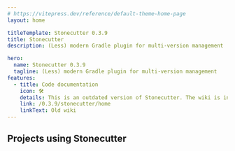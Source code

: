 ```yaml
---
# https://vitepress.dev/reference/default-theme-home-page
layout: home

titleTemplate: Stonecutter 0.3.9
title: Stonecutter
description: (Less) modern Gradle plugin for multi-version management

hero:
  name: Stonecutter 0.3.9
  tagline: (Less) modern Gradle plugin for multi-version management
features:
  - title: Code documentation
    icon: 🛠
    details: This is an outdated version of Stonecutter. The wiki is incomplete and added here only for archival purposes.
    link: /0.3.9/stonecutter/home
    linkText: Old wiki
---
```


<!--suppress ES6UnusedImports, HtmlUnknownAttribute -->
<script setup>
import { VPTeamMembers } from 'vitepress/theme';
import modrinth from '/assets/modrinth.svg?raw';
import curseforge from '/assets/curseforge.svg?raw';

const members = [
  {
    avatar: 'https://cdn.modrinth.com/data/XpzGz7KD/8ff6751948e096f540e320681742d0b3b918931e.png',
    name: 'Elytra Trims',
    title: 'Customizable elytra mod with trims, banner patterns and more!',
    links: [
      { icon: 'github', link: 'https://github.com/Kikugie/elytra-trims' },
      { icon: { svg: modrinth }, link: 'https://modrinth.com/mod/elytra-trims' },
      { icon: { svg: curseforge }, link: 'https://www.curseforge.com/minecraft/mc-mods/elytra-trims' }
    ]
  },
  {
    avatar: 'https://cdn.modrinth.com/data/1eAoo2KR/1e43d5714f87ac6b20622e73b3ba7209be5ebafb.png',
    name: 'YetAnotherConfigLib',
    title: 'A builder-based configuration library for Minecraft.',
    links: [
      { icon: 'github', link: 'https://github.com/isXander/YetAnotherConfigLib' },
      { icon: { svg: modrinth }, link: 'https://modrinth.com/mod/yacl' },
      { icon: { svg: curseforge }, link: 'https://www.curseforge.com/minecraft/mc-mods/yacl' }
    ]
  },
  {
    avatar: 'https://cdn.modrinth.com/data/8CsGxc95/f1d33853af9a7c9a05f2562fc72750187b3ed988.png',
    name: 'Shared Resources',
    title: 'A mod for sharing game files like resource packs, shaders, saves and more between separate Minecraft instances.',
    links: [
      { icon: 'github', link: 'https://github.com/enjarai/shared-resources' },
      { icon: { svg: modrinth }, link: 'https://modrinth.com/mod/shared-resources' },
      { icon: { svg: curseforge }, link: 'https://www.curseforge.com/minecraft/mc-mods/shared-resources' }
    ]
  },
  {
    avatar: 'https://cdn.modrinth.com/data/ZouiUX7t/d20aa8a40008b3f027144e21c916c4a7229a0c78.png',
    name: 'Sounds',
    title: 'A highly configurable sound overhaul mod that adds new sound effects while improving vanilla sounds too.',
    links: [
      { icon: 'github', link: 'https://github.com/IMB11/Sounds' },
      { icon: { svg: modrinth }, link: 'https://modrinth.com/mod/sound' },
      { icon: { svg: curseforge }, link: 'https://www.curseforge.com/minecraft/mc-mods/sound-overhaul' }
    ]
  },
  {
    avatar: 'https://cdn.modrinth.com/data/1s5x833P/b7e3cf809f07d3cad88a60834c3e4e7248021744.png',
    name: 'Neruina',
    title: 'A Mod that prevents ticking-related crashes from bricking worlds.',
    links: [
      { icon: 'github', link: 'https://github.com/Bawnorton/Neruina' },
      { icon: { svg: modrinth }, link: 'https://modrinth.com/mod/neruina' },
      { icon: { svg: curseforge }, link: 'https://www.curseforge.com/minecraft/mc-mods/neruina' }
    ]
  },
  {
    avatar: 'https://cdn.modrinth.com/data/J5NAzRqK/43f9b135ef9ab49a67da667caa8b5987e1d5d864.png',
    name: 'FSit',
    title: 'Sit anywhere!',
    links: [
      { icon: 'github', link: 'https://github.com/rvbsm/fsit' },
      { icon: { svg: modrinth }, link: 'https://modrinth.com/mod/fsit' },
      { icon: { svg: curseforge }, link: 'https://www.curseforge.com/minecraft/mc-mods/fsit' }
    ]
  },
  {
    avatar: 'https://cdn.modrinth.com/data/Kd03i2oU/5bfab0390b4655470b95b80824df9ffe6e280514.png',
    name: 'Enchantment Disabler',
    title: 'Disable enchantments you don\'t like, and nerf enchanting in multiple ways with an extensive configuration. Supports modded enchantments.',
    links: [
      { icon: 'github', link: 'https://github.com/pajicadvance/enchantmentdisabler' },
      { icon: { svg: modrinth }, link: 'https://modrinth.com/mod/enchantment-disabler' },
      { icon: { svg: curseforge }, link: 'https://www.curseforge.com/minecraft/mc-mods/enchantmentdisabler' }
    ]
  },
  {
    avatar: 'https://cdn.modrinth.com/data/9pubtjcn/7c702ddf0204753f221ab781f3f9360e071b988b.png',
    name: 'Blocky Bubbles',
    title: 'Ports the Fast Bubbles setting from Bedrock Edition!',
    links: [
      { icon: 'github', link: 'https://github.com/axialeaa/BlockyBubbles' },
      { icon: { svg: modrinth }, link: 'https://modrinth.com/mod/blocky-bubbles' }
    ]
  },
  {
    avatar: 'https://cdn.modrinth.com/data/BMaqFQAd/116458c672aadeb31856563eaff8ed7edd764753.png',
    name: 'AutoWhitelist',
    title: 'A way to automate the whitelist of a minecraft server based on discord roles.',
    links: [
      { icon: 'github', link: 'https://github.com/Awakened-Redstone/AutoWhitelist' },
      { icon: { svg: modrinth }, link: 'https://modrinth.com/mod/autowhitelist' }
    ]
  },
  {
    avatar: 'https://cdn.modrinth.com/data/s9XXQTOb/b2ad6897ae0ae1277dc3fefe4d99ed6e7e3f9024.png',
    name: 'Chai\'s Inventory Sorter',
    title: 'An inventory sorter that complements the vanilla UI with fully configurable sorting.',
    links: [
      { icon: 'github', link: 'https://github.com/Chailotl/inventory-sort' },
      { icon: { svg: modrinth }, link: 'https://modrinth.com/mod/chais-inventory-sorter' }
    ]
  },
  {
    avatar: 'https://cdn.modrinth.com/data/9dzLWnmZ/3a7ea28ca4aa82708c23d0f1f7189661eb2ea363.png',
    name: 'Camerapture',
    title: 'Take pictures using a working camera, show them to other players and hang them on your wall in picture frames!',
    links: [
      { icon: 'github', link: 'https://github.com/chrrs/camerapture' },
      { icon: { svg: modrinth }, link: 'https://modrinth.com/mod/camerapture' }
    ]
  },
  {
    avatar: 'https://cdn.modrinth.com/data/wTfH1dkt/b9d1ed7933cbbad760cae996d8732c914a57fbd2.png',
    name: 'Better Boat Movement',
    title: 'Increases boat step height to move up water and blocks.',
    links: [
      { icon: 'github', link: 'https://github.com/btwonion/better-boat-movement' },
      { icon: { svg: modrinth }, link: 'https://modrinth.com/mod/better-boat-movement' }
    ]
  },
]
</script>

## Projects using Stonecutter

<VPTeamMembers size="small" :members="members" />